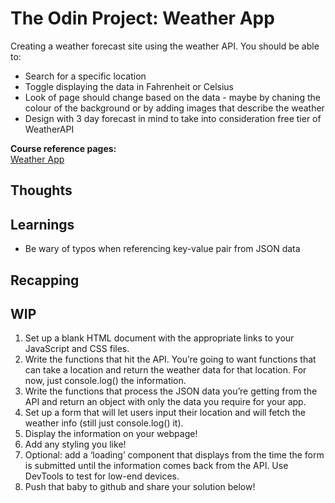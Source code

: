 # The Odin Project: Weather App
Creating a weather forecast site using the weather API. You should be able to:
- Search for a specific location
- Toggle displaying the data in Fahrenheit or Celsius
- Look of page should change based on the data - maybe by chaning the colour of the background or by adding images that describe the weather
- Design with 3 day forecast in mind to take into consideration free tier of WeatherAPI

**Course reference pages:** \
[Weather App](https://www.theodinproject.com/lessons/node-path-javascript-weather-app)

## Thoughts

## Learnings
- Be wary of typos when referencing key-value pair from JSON data

## Recapping

## WIP
1. Set up a blank HTML document with the appropriate links to your JavaScript and CSS files.
2. Write the functions that hit the API. You’re going to want functions that can take a location and return the weather data for that location. For now, just console.log() the information.
3. Write the functions that process the JSON data you’re getting from the API and return an object with only the data you require for your app.
4. Set up a form that will let users input their location and will fetch the weather info (still just console.log() it).
5. Display the information on your webpage!
6. Add any styling you like!
7. Optional: add a ‘loading’ component that displays from the time the form is submitted until the information comes back from the API. Use DevTools to test for low-end devices.
8. Push that baby to github and share your solution below!